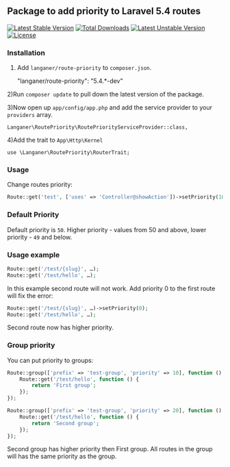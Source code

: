 ## Package to add priority to Laravel 5.4 routes

[![Latest Stable Version](https://poser.pugx.org/langaner/route-priority/v/stable)](https://packagist.org/packages/langaner/route-priority) 
[![Total Downloads](https://poser.pugx.org/langaner/route-priority/downloads)](https://packagist.org/packages/langaner/route-priority) 
[![Latest Unstable Version](https://poser.pugx.org/langaner/route-priority/v/unstable)](https://packagist.org/packages/langaner/route-priority) 
[![License](https://poser.pugx.org/langaner/route-priority/license)](https://packagist.org/packages/langaner/route-priority)

### Installation

1) Add `langaner/route-priority` to `composer.json`.

    "langaner/route-priority": "5.4.*-dev"
    
2)Run `composer update` to pull down the latest version of the package.

3)Now open up `app/config/app.php` and add the service provider to your `providers` array.

	Langaner\RoutePriority\RoutePriorityServiceProvider::class,

4)Add the trait to `App\Http\Kernel`

	use \Langaner\RoutePriority\RouterTrait;

### Usage

Change routes priority:

```php
Route::get('test', ['uses' => 'Controller@showAction'])->setPriority(100);
```

### Default Priority

Default priority is `50`. Higher priority - values from 50 and above, lower priority - `49` and below.

### Usage example

```php
Route::get('/test/{slug}', …);
Route::get('/test/hello', …);
```

In this example second route will not work. Add priority 0 to the first route will fix the error:

```php
Route::get('/test/{slug}', …)->setPriority(0);
Route::get('/test/hello', …);
```

Second route now has higher priority.

### Group priority

You can put priority to groups:

```php
Route::group(['prefix' => 'test-group', 'priority' => 10], function () {
	Route::get('/test/hello', function () {
	    return 'First group';
	});
});

Route::group(['prefix' => 'test-group', 'priority' => 20], function () {
	Route::get('/test/hello', function () {
	    return 'Second group';
	});
});
```

Second group has higher priority then First group. All routes in the group will has the same priority as the group.